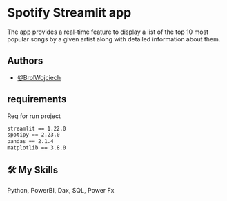 # Spotify Streamlit app 

The app provides a real-time feature to display a list of the top 10 most popular songs by a given artist along with detailed information about them.
## Authors

- [@BrolWojciech](https://github.com/BrolWojciech)


## requirements

Req for run project

```bash
streamlit == 1.22.0
spotipy == 2.23.0
pandas == 2.1.4
matplotlib == 3.8.0
```
    
## 🛠 My Skills
Python, PowerBI, Dax, SQL, Power Fx
